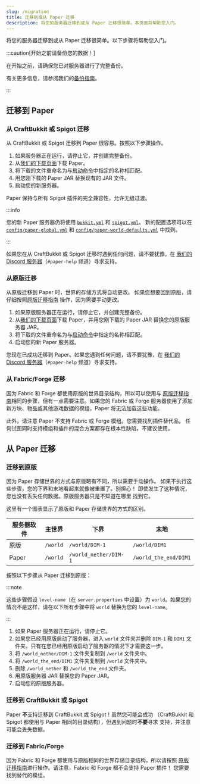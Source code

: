 ```yaml
---
slug: /migration
title: 迁移到或从 Paper 迁移
description: 将您的服务器迁移到或从 Paper 迁移很简单。本页面将帮助您入门。
---
```


将您的服务器迁移到或从 Paper 迁移很简单。以下步骤将帮助您入门。

:::caution[开始之前请备份您的数据！]

在开始之前，请确保您已对服务器进行了完整备份。

有关更多信息，请参阅我们的[备份指南](/paper/updating#step-1-backup)。

:::

## 迁移到 Paper

### 从 CraftBukkit 或 Spigot 迁移

从 CraftBukkit 或 Spigot 迁移到 Paper 很容易。按照以下步骤操作。

1. 如果服务器正在运行，请停止它，并创建完整备份。
2. 从[我们的下载页面](https://papermc.io/downloads)下载 Paper。
3. 将下载的文件重命名为与[启动命令](getting-started.mdx#running-the-server)中指定的名称相匹配。
4. 用您刚下载的 Paper JAR 替换现有的 JAR 文件。
5. 启动您的新服务器。

Paper 保持与所有 Spigot 插件的完全兼容性，允许无缝过渡。

:::info

您的新 Paper 服务器仍将使用 [`bukkit.yml`](../reference/configuration/bukkit-configuration.mdx)
和 [`spigot.yml`](../reference/configuration/spigot-configuration.mdx)。
新的配置选项可以在 [`config/paper-global.yml`](../reference/configuration/global-configuration.mdx)
和 [`config/paper-world-defaults.yml`](../reference/configuration/world-configuration.mdx) 中找到。

:::

如果您在从 CraftBukkit 或 Spigot 迁移时遇到任何问题，请不要犹豫，在
[我们的 Discord 服务器](https://discord.gg/papermc)（`#paper-help` 频道）寻求支持。

### 从原版迁移

从原版迁移到 Paper 时，世界的存储方式将自动更改。
如果您想要回到原版，请仔细按照[原版迁移指南](#to-vanilla)
操作，因为需要手动更改。

1. 如果原版服务器正在运行，请停止它，并创建完整备份。
2. 从[我们的下载页面](https://papermc.io/downloads)下载 Paper，并用您刚下载的 Paper JAR
   替换您的原版服务器 JAR。
3. 将下载的文件重命名为与[启动命令](getting-started.mdx#running-the-server)中指定的名称相匹配。
4. 启动您的新 Paper 服务器。

您现在已成功迁移到 Paper。如果您遇到任何问题，请不要犹豫，在
[我们的 Discord 服务器](https://discord.gg/papermc)（`#paper-help` 频道）寻求支持。

### 从 Fabric/Forge 迁移

因为 Fabric 和 Forge 都使用原版的世界目录结构，所以可以使用与
[原版迁移指南](#from-vanilla)相同的步骤，但有一点需要注意。如果您的 Fabric 或 Forge
服务器使用了添加新方块、物品或其他游戏数据的模组，Paper 将无法加载这些功能。

此外，请注意 Paper 不支持 Fabric 或 Forge 模组。您需要找到插件替代品。
任何试图同时支持模组和插件的混合方案都存在根本性缺陷，不建议使用。

## 从 Paper 迁移

### 迁移到原版

因为 Paper 存储世界的方式与原版略有不同，所以需要手动操作。
如果不执行这些步骤，您的下界和末地看起来就像被重置了。别担心！
即使发生了这种情况，您也没有丢失任何数据。原版服务器只是不知道在哪里
找到它。

这里有一个图表显示了原版和 Paper 存储世界的方式的区别。

| 服务器软件 | 主世界   | 下界                  | 末地                   |
| ---------- | -------- | --------------------- | --------------------- |
| 原版       | `/world` | `/world/DIM-1`        | `/world/DIM1`         |
| Paper      | `/world` | `/world_nether/DIM-1` | `/world_the_end/DIM1` |

按照以下步骤从 Paper 迁移到原版：

:::note

这些步骤假设 `level-name`（在 `server.properties` 中设置）为 `world`。如果您的
情况不是这样，请在以下所有步骤中将 `world` 替换为您的 `level-name`。

:::

1. 如果 Paper 服务器正在运行，请停止它。
2. 如果您已经用原版启动了服务器，进入 `world` 文件夹并删除
   `DIM-1` 和 `DIM1` 文件夹。只有在您已经用原版启动了服务器的情况下才需要这一步。
3. 将 `/world_nether/DIM-1` 文件夹复制到 `/world` 文件夹中。
4. 将 `/world_the_end/DIM1` 文件夹复制到 `/world` 文件夹中。
5. 删除 `/world_nether` 和 `/world_the_end` 文件夹。
6. 用原版服务器 JAR 替换您的 Paper JAR。
7. 启动您的原版服务器。

### 迁移到 CraftBukkit 或 Spigot

Paper **不**支持迁移到 CraftBukkit 或 Spigot！虽然您可能会成功
（CraftBukkit 和 Spigot 都使用与 Paper 相同的目录结构），但遇到问题时**不要**寻求
支持，并注意可能会丢失数据。

### 迁移到 Fabric/Forge

因为 Fabric 和 Forge 都使用与原版相同的世界存储目录结构，所以请按照
[原版迁移指南](#to-vanilla)进行操作。请注意，Fabric 和 Forge 都不会支持 Paper 插件！
您需要找到替代的模组。
